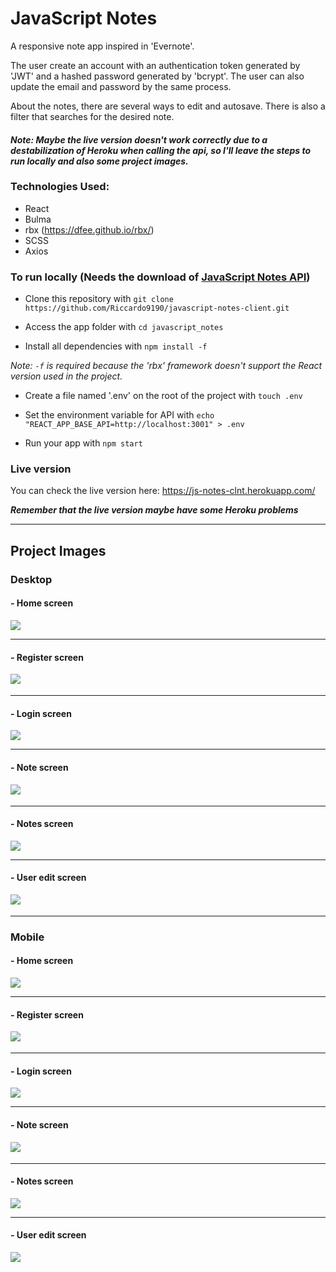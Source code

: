 # JavaScript Notes

A responsive note app inspired in 'Evernote'. 

The user create an account with an authentication token generated by 'JWT' and a hashed password generated by 'bcrypt'. The user can also update 
the email and password by the same process.

About the notes, there are several ways to edit and autosave. There is also a filter that searches for the desired note.

#### <em><strong>Note: Maybe the live version doesn't work correctly due to a destabilization of Heroku when calling the api, so I'll leave the steps to run locally and also some project images.</strong></em>

### Technologies Used:

- React 
- Bulma
- rbx (https://dfee.github.io/rbx/)
- SCSS
- Axios

### To run locally (Needs the download of [JavaScript Notes API](https://github.com/Riccardo9190/javascript-notes-api))

- Clone this repository with ```git clone https://github.com/Riccardo9190/javascript-notes-client.git```

- Access the app folder with ```cd javascript_notes```

- Install all dependencies with ```npm install -f```

<em>Note: ```-f``` is required because the 'rbx' framework doesn't support the React version used in the project.</em>

- Create a file named '.env' on the root of the project with ```touch .env```

- Set the environment variable for API with ```echo "REACT_APP_BASE_API=http://localhost:3001" > .env```

- Run your app with ```npm start``` 

### Live version

You can check the live version here: https://js-notes-clnt.herokuapp.com/

<em><strong>Remember that the live version maybe have some Heroku problems</strong></em>

<hr/>

## Project Images

### Desktop

#### - Home screen
<img src="https://github.com/Riccardo9190/javascript-notes-client/blob/master/images/desktop/home_desktop.png" /> 

<hr/>

#### - Register screen
<img src="https://github.com/Riccardo9190/javascript-notes-client/blob/master/images/desktop/register_desktop.png" />ㅤ

<hr/>

#### - Login screen 
<img src="https://github.com/Riccardo9190/javascript-notes-client/blob/master/images/desktop/login_desktop.png" />

<hr/>

#### - Note screen 
<img src="https://github.com/Riccardo9190/javascript-notes-client/blob/master/images/desktop/note_desktop.png" />ㅤ

<hr/>

#### - Notes screen 
<img src="https://github.com/Riccardo9190/javascript-notes-client/blob/master/images/desktop/notes_desktop.png" />

<hr/>

#### - User edit screen 
<img src="https://github.com/Riccardo9190/javascript-notes-client/blob/master/images/desktop/users_edit_desktop.png" />ㅤㅤㅤㅤ

<hr/>

### Mobile

#### - Home screen
<img src="https://github.com/Riccardo9190/javascript-notes-client/blob/master/images/mobile/home_mobile.png" /> 

<hr/>

#### - Register screen
<img src="https://github.com/Riccardo9190/javascript-notes-client/blob/master/images/mobile/register_mobile.png" />ㅤ

<hr/>

#### - Login screen 
<img src="https://github.com/Riccardo9190/javascript-notes-client/blob/master/images/mobile/login_mobile.png" />

<hr/>

#### - Note screen 
<img src="https://github.com/Riccardo9190/javascript-notes-client/blob/master/images/mobile/note_mobile.png" />ㅤ

<hr/>

#### - Notes screen 
<img src="https://github.com/Riccardo9190/javascript-notes-client/blob/master/images/mobile/notes_mobile.png" />

<hr/>

#### - User edit screen 
<img src="https://github.com/Riccardo9190/javascript-notes-client/blob/master/images/mobile/users_edit_mobile.png" />ㅤㅤㅤㅤ



